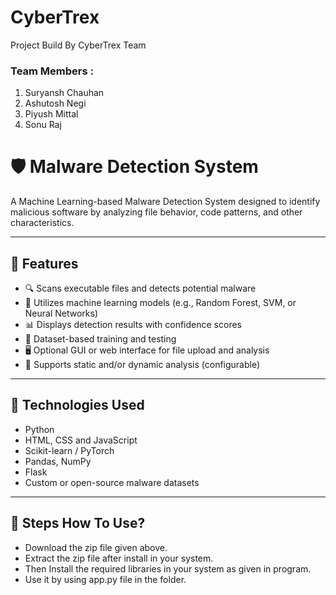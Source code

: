 # CyberTrex

Project Build By CyberTrex Team <br>

### Team Members : <br>

1. Suryansh Chauhan <br>
2. Ashutosh Negi <br>
3. Piyush Mittal <br>
4. Sonu Raj <br>

# 🛡️ Malware Detection System

A Machine Learning-based Malware Detection System designed to identify malicious software by analyzing file behavior, code patterns, and other characteristics.

---

## 📌 Features

- 🔍 Scans executable files and detects potential malware
- 🤖 Utilizes machine learning models (e.g., Random Forest, SVM, or Neural Networks)
- 📊 Displays detection results with confidence scores
- 🧪 Dataset-based training and testing
- 🖥️ Optional GUI or web interface for file upload and analysis
- 📁 Supports static and/or dynamic analysis (configurable)

---

## 🧠 Technologies Used

- Python
- HTML, CSS and JavaScript
- Scikit-learn / PyTorch
- Pandas, NumPy
- Flask
- Custom or open-source malware datasets

---

## 🧠 Steps How To Use?

- Download the zip file given above.
- Extract the zip file after install in your system.
- Then Install the required libraries in your system as given in program.
- Use it by using app.py file in the folder.
